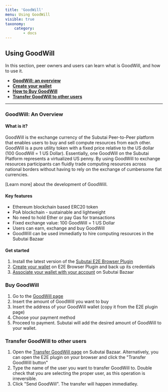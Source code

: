 ```yaml
---
title: 'GoodWill'
menu: Using GoodWill
visible: true
taxonomy:
    category:
        - docs
---
```


## Using GoodWill

In this section, peer owners and users can learn what is GoodWill, and how to use it.

* **[GoodWill: an overview](#overview)**
* **[Create your wallet](../../software-components/e2e-plugin#create-wallet)**
* **[How to Buy GoodWill](#buy)**
* **[Transfer GoodWill to other users](#transfer)**

***

### <a name="overview"> </a> GoodWill: An Overview

#### What is it?

GoodWill is the exchange currency of the Subutai Peer-to-Peer platform that enables users to buy and sell compute resources from each other. GoodWill is a pure utility token with a fixed price relative to the US dollar (100 GoodWill = 1 US Dollar). Essentially, one GoodWill on the Subutai Platform represents a virtualized US penny. By using GoodWill to exchange resources participants can fluidly trade computing resources across national borders without having to rely on the exchange of cumbersome fiat currencies.

[Learn more] about the development of GoodWill.


#### Key features

* Ethereum blockchain based ERC20 token
* PoA blockchain - sustainable and lightweight
* No need to hold Ether or pay Gas for transactions
* Fixed exchange value: 100 GoodWill = 1 US Dollar
* Users can earn, exchange and buy GoodWill
* GoodWill can be used immediatly to hire computing resources in the Subutai Bazaar

#### Get started

1. Install the latest version of the [Subutai E2E Browser Plugin](../../software-components/e2e-plugin)
1. [Create your wallet](../../software-components/e2e-plugin#create-wallet) on E2E Browser Plugin and back up its credentials
1. [Associate your wallet with your account](../../software-components/e2e-plugin#associate-wallet) on Subutai Bazaar

### <a name="buy"> </a> Buy GoodWill

1. Go to the [GoodWill page](https://goodwill.subutaio.io)
1. Insert the amount of GoodWill you want to buy
1. Insert the address of your GoodWill wallet (copy it from the E2E plugin page)
1. Choose your payment method
1. Proceed to payment. Subutai will add the desired amount of GoodWill to your wallet. 

### <a name="transfer"> </a> Transfer GoodWill to other users

1. Open the [Transfer GoodWill page](https://bazaar.subutai.io/users/goodwill/transfer) on Subutai Bazaar. Alternatively, you can open the E2E plugin on your browser and click the "Transfer GoodWill button"
1. Type the name of the user you want to transfer GoodWill to. Double check that you are selecting the proper user, as this operation is irreversible.
1. Click "Send GoodWill". The transfer will happen immediatley. 

